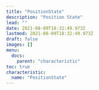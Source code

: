 ```yaml
---
title: "PositionState"
description: "Position State"
lead: ""
date: 2021-08-09T18:32:49.973Z
lastmod: 2021-08-09T18:32:49.973Z
draft: false
images: []
menu:
  docs:
    parent: "characteristic"
toc: true
characteristic:
  name: "PositionState"
---
```

